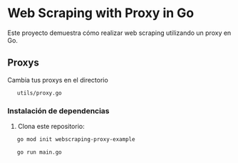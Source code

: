 # Web Scraping with Proxy in Go

Este proyecto demuestra cómo realizar web scraping utilizando un proxy en Go.

## Proxys

Cambia tus proxys en el directorio

```
   utils/proxy.go
```

### Instalación de dependencias

1. Clona este repositorio:

```sh
   go mod init webscraping-proxy-example

   go run main.go
```
